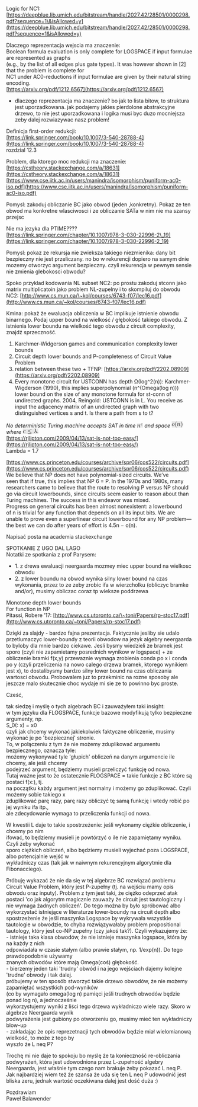 Logic for NC1:  
[https://deepblue.lib.umich.edu/bitstream/handle/2027.42/28501/0000298.pdf?sequence=1\&isAllowed=y](https://deepblue.lib.umich.edu/bitstream/handle/2027.42/28501/0000298.pdf?sequence=1&isAllowed=y)

Dlaczego reprezentacja wejscia ma znaczenie:  
Boolean formula evaluation is only complete for LOGSPACE if input formulae are represented as graphs  
(e.g., by the list of all edges plus gate types). It was however shown in \[2\] that the problem is complete for  
NC1 under AC0-reductions if input formulae are given by their natural string encoding.  
[https://arxiv.org/pdf/1212.6567](https://arxiv.org/pdf/1212.6567)

+ dlaczego reprezentacja ma znaczenie? bo jak to lista bitow, to struktura jest uporzadkowana. jak podajemy jakies pierdolone abstrakcyjne drzewo, to nie jest uporzadkowana i logika musi byc duzo mocniejsza zeby dalej rozwiazywac nasz problem\!

Definicja first-order redukcji:  
[https://link.springer.com/book/10.1007/3-540-28788-4](https://link.springer.com/book/10.1007/3-540-28788-4)  
rozdzial 12.3

Problem, dla ktorego moc redukcji ma znaczenie:  
[https://cstheory.stackexchange.com/a/18631](https://cstheory.stackexchange.com/a/18631)  
[https://www.cse.iitk.ac.in/users/manindra/isomorphism/puniform-ac0-iso.pdf](https://www.cse.iitk.ac.in/users/manindra/isomorphism/puniform-ac0-iso.pdf)

Pomysl: zakoduj obliczanie BC jako obwod (jeden ,konkretny). Pokaz ze ten obwod ma konkretne wlasciwosci i ze obliczanie SATa w nim nie ma szansy przejsc

Nie ma jezyka dla PTIME???? [https://link.springer.com/chapter/10.1007/978-3-030-22996-2\_19](https://link.springer.com/chapter/10.1007/978-3-030-22996-2_19)

Pomysl: pokaz ze rekursja nie zwieksza takiego niezmienika: dany bit bezpieczny nie jest przeliczany. no bo w rekurencji dopiero na samym dnie mozemy otworzyc argument bezpieczny. czyli rekurencja w pewnym sensie nie zmienia glebokosci obwodu?

Spoko przyklad kodowania NL subset NC2: po prostu zakoduj stconn jako matrix multiplicatoin jako problem NL-zupelny i to skompiluj do obwodu NC2: [http://www.cs.mun.ca/\~kol/courses/6743-f07/lec16.pdf](http://www.cs.mun.ca/~kol/courses/6743-f07/lec16.pdf) 

Kmina: pokaż że ewaluacja obliczenia w BC implikuje istnienie obwodu binarnego. Podaj upper bound na wielkość / głębokość takiego obwodu. Z istnienia lower boundu na wielkość tego obwodu z circuit complexity, znajdź sprzeczność.

1. Karchmer-Widgerson games and communication complexity lower bounds  
2. Circuit depth lower bounds and P-completeness of Circuit Value Problem  
3. relation between these two \+ TFNP: [https://arxiv.org/pdf/2202.08909](https://arxiv.org/pdf/2202.08909)   
4. Every monotone circuit for USTCONN has depth Ω(log^2(n)): Karchmer-Wigderson (1990), this implies superpolynomial (n^(Omega(log n))) lower bound on the size of any monotone formula for st-conn of undirected graphs. 2004, Reingold: USTCONN is in L. You receive as input the adjacency matrix of an undirected graph with two distinguished vertices s and t. Is there a path from s to t?

*No deterministic Turing machine accepts SAT in time ![{n^{c}}][image1] and space ![{o(n)}][image2] where ![{c \\le \\lambda .}][image3]*  
[https://rjlipton.com/2009/04/13/sat-is-not-too-easy/](https://rjlipton.com/2009/04/13/sat-is-not-too-easy/)  
Lambda \= 1.7

[https://www.cs.princeton.edu/courses/archive/spr06/cos522/circuits.pdf](https://www.cs.princeton.edu/courses/archive/spr06/cos522/circuits.pdf)   
We believe that NP does not have polynomial-sized circuits. We’ve  
seen that if true, this implies that NP 6 \= P. In the 1970s and 1980s, many  
researchers came to believe that the route to resolving P versus NP should  
go via circuit lowerbounds, since circuits seem easier to reason about than  
Turing machines. The success in this endeavor was mixed.  
Progress on general circuits has been almost nonexistent: a lowerbound  
of n is trivial for any function that depends on all its input bits. We are  
unable to prove even a superlinear circuit lowerbound for any NP problem—  
the best we can do after years of effort is 4.5n − o(n).

Napisać posta na academia stackexchange

SPOTKANIE Z UGO DAL LAGO  
Notatki ze spotkania z prof Parysem:

- 1\. z drewa ewaluacji neergaarda mozmey miec upper bound na wielkosc obwodu  
- 2\. z lower boundu na obwod wynika silny lower bound na czas wykonania, przez to ze zeby zrobic ifa w wierzcholku (obliczyc bramke and/or), musimy obliczac coraz tp wieksze poddrzewa

Monotone depth lower bounds  
For function in NP  
Pitassi, Robere ’17: [http://www.cs.utoronto.ca/\~toni/Papers/rp-stoc17.pdf](http://www.cs.utoronto.ca/~toni/Papers/rp-stoc17.pdf)

Dzięki za slajdy \- bardzo fajna prezentacja. Faktycznie jesliby sie udalo przetlumaczyc lower-boundy z teorii obwodow na jezyk algebry neergaarda to byloby dla mnie bardzo ciekawe. Jesli bysmy wiedzieli ze bramek jest sporo (czyli nie zapamietamy posrednich wynikow w logspace) \+ ze obliczenie bramki f(x,y) przewaznie wymaga zrobienia conda po x i conda po y (czyli przeliczenia na nowo calego drzewa bramek, ktorego wynikiem jest x), to dostalibysmy bardzo silny lower bound na czas obliczania wartosci obwodu. Probowalem juz to przekminic na rozne sposoby ale jeszcze malo skutecznie choc wydaje mi sie ze to powinno byc proste.

Cześć,

tak siedzę i myślę o tych algebrach BC i zauważyłem taki insight:  
w tym języku dla FLOGSPACE, funkcje bazowe modyfikują tylko bezpieczne argumenty, np.  
S\_0(: x) \= x0  
czyli jak chcemy wykonać jakiekolwiek faktyczne obliczenie, musimy wykonać je po 'bezpiecznej' stronie.  
To, w połączeniu z tym że nie możemy zduplikować argumentu bezpiecznego, oznacza tyle:  
możemy wykonywać tyle 'głupich' obliczeń na danym argumencie ile chcemy, ale jeśli chcemy  
podejrzeć argument, będziemy musieli przeliczyć funkcję od nowa.  
Tutaj ważne jest to że ostatecznie FLOGSPACE \= takie funkcje z BC które są postaci f(x:), tj.  
na początku każdy argument jest normalny i możemy go zduplikować. Czyli możemy sobie takiego x  
zduplikować parę razy, parę razy obliczyć tę samą funkcję i wtedy robić po jej wyniku ifa itp.,  
ale zdecydowanie wymaga to przeliczenia funkcji od nowa.

W kwestii L daje to takie spostrzeżenie: jeśli wykonamy ciężkie obliczenie, i chcemy po nim  
ifować, to będziemy musieli je powtórzyć o ile nie zapamiętamy wyniku. Czyli żeby wykonać  
sporo ciężkich obliczeń, albo będziemy musieli wyjechać poza LOGSPACE, albo potencjalnie wejść w  
wykładniczy czas (tak jak w naiwnym rekurencyjnym algorytmie dla Fibonacciego).

Próbuję wykazać że nie da się w tej algebrze BC rozwiązać problemu Circuit Value Problem, który jest P-zupełny (tj. na wejściu mamy opis obwodu oraz inputy). Problem z tym jest taki, że ciężko odeprzeć atak postaci 'co jak algorytm magicznie zauważy że circuit jest tautologiczny i nie wymaga żadnych obliczeń'. Do tego można by było spróbować albo wykorzystać istniejące w literaturze lower-boundy na circuit depth albo spostrzeżenie że jeśli maszynka Logspace by wykrywała wszystkie tautologie w obwodzie, to chyba rozwiązywałaby problem propositional tautology, który jest co-NP zupełny (czy jakoś tak?). Czyli wykazujemy że:  
\- istnieje taka klasa obwodów, że nie istnieje maszynka logspace, która by na każdy z nich  
  odpowiadała w czasie stałym (albo prawie stałym, np. 1/exp(n)). Do tego prawdopodobnie używamy  
  znanych obwodów które mają Omega(coś) głębokość.  
\- bierzemy jeden taki 'trudny' obwód i na jego wejściach dajemy kolejne 'trudne' obwody i tak dalej.  
  próbujemy w ten sposób stworzyć takie drzewo obwodów, że nie możemy zapamiętać wszystkich pod-wyników  
  (co by wymagało omega(log n) pamięci jeśli trudnych obwodów będzie ponad log n), a jednocześnie  
  wykorzystujemy wyniki z liści tego drzewa wykładniczo wiele razy. Skoro w algebrze Neergaarda wynik  
  podwyrażenia jest gubiony po otworzeniu go, musimy mieć ten wykładniczy blow-up  
\- zakładając że opis reprezetnacji tych obwodów będzie miał wielomianową wielkość, to może z tego by  
  wyszło że L neq P?

Trochę mi nie daje to spokoju bo myślę że ta konieczność re-obliczania podwyrażeń, która jest udowodniona przez L-zupełność algebry Neergaarda, jest właśnie tym czego nam brakuje żeby pokazać L neq P.  
Jak najbardziej wiem też że szansa że uda się ten L neq P udowodnić jest bliska zeru, jednak wartość oczekiwana dalej jest dość duża :)

Pozdrawiam  
Paweł Balawender  


[image1]: <data:image/png;base64,iVBORw0KGgoAAAANSUhEUgAAABAAAAALBAMAAACEzBAKAAAAMFBMVEXo6OgAAACKiopra2vIyMipqambm5t8fHy6urotLS1dXV0ODg4fHx8+Pj7Z2dlMTEzV+d3TAAAAVUlEQVR4XmNkAAE+DSsmMOM3VwKYZshnYGBhMlJ6eJKZ4QFzs+zNYwwbH2xjCFjM4A2SZdqgyqAE0SnA8Aks8v0Awxk/EONfAgvTJRCDJ+DPMwUgAwCJIxRqOD34dAAAAABJRU5ErkJggg==>

[image2]: <data:image/png;base64,iVBORw0KGgoAAAANSUhEUgAAAB0AAAARBAMAAADTf7pHAAAAMFBMVEXo6OgAAAB8fHyKioo+Pj7IyMgtLS26urpra2tdXV0ODg6pqakfHx+bm5vZ2dlMTEwXp8KbAAAAx0lEQVR4XmNgAAM+GMkE4ReByS8BUD7zBTD1zwHKD9sAUaYEoRhaoTQbAwsDk+HfC7cZmJssjtUycGYxMLgypLM6MJSqBXABzVFg4rBm0GYKYLAu2vCAgYErgennB4YNbB8YAvQZXjEw/CpgqpzAcBVoEp8ngzwDA8sCJicGXs9fBQx/DRh21zEwTWDyY/j+gR3Id2AV2sTwVYCFUZdxA8MDBsYPv28rXOCFuksb6h5+qHufQPkyUP4/iH/4QqH8z6xg6ksDAwA48jCIBoiaOwAAAABJRU5ErkJggg==>

[image3]: <data:image/png;base64,iVBORw0KGgoAAAANSUhEUgAAACoAAAAOBAMAAACr0JNIAAAAMFBMVEXo6OgAAAB8fHybm5upqanZ2dktLS3IyMhdXV0ODg66urpMTExra2uKioo+Pj4fHx9N6ibVAAAAqklEQVR4XmNgQAM96AKhIIJxAZBgQghWJIFIrgcooqv5PUHUTwGwKJOJAYjnLVUJlvzDBRJlTb0AEr3Xag3V8w4kyryTEaiHWQasAQQcgZjZ1+LYCQaG//fblkEEee/JPGBgAFsBBEyPIbQRRwOQ85eBIQDE+6fwCEQx1zGBHMHJwA41kmUXkHBjYJjCrsDAomIFEYSAVAYGbd4PyCIIwAihmHcAif9uMFEAWnkfujJGWGsAAAAASUVORK5CYII=>